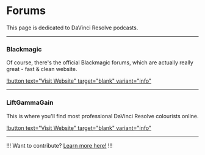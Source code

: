 # Forums

This page is dedicated to DaVinci Resolve podcasts.

---

### Blackmagic

Of course, there's the official Blackmagic forums, which are actually really great - fast & clean website.

[!button text="Visit Website" target="blank" variant="info"](https://forum.blackmagicdesign.com)

---

### LiftGammaGain

This is where you'll find most professional DaVinci Resolve colourists online.

[!button text="Visit Website" target="blank" variant="info"](https://liftgammagain.com/forum/index.php)

---

!!!
Want to contribute? [Learn more here!](/contribute/)
!!!